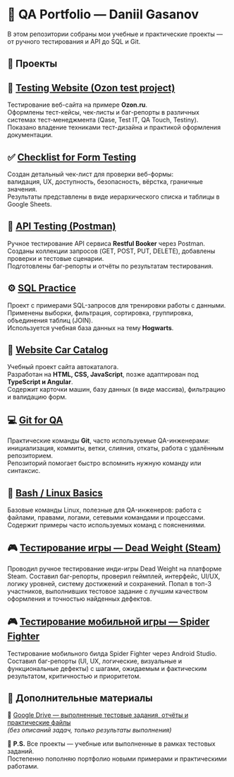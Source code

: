 # 🧩 QA Portfolio — Daniil Gasanov  

В этом репозитории собраны мои учебные и практические проекты — от ручного тестирования и API до SQL и Git.  

## 📂 Проекты

## 🧪 [Testing Website (Ozon test project)](https://github.com/daniilg17/testing-website)
Тестирование веб-сайта на примере **Ozon.ru**.  
Оформлены тест-кейсы, чек-листы и баг-репорты в различных системах тест-менеджмента (Qase, Test IT, QA Touch, Testiny).  
Показано владение техниками тест-дизайна и практикой оформления документации.

## ✅ [Checklist for Form Testing](https://github.com/daniilg17/checklist)
Создан детальный чек-лист для проверки веб-формы:  
валидация, UX, доступность, безопасность, вёрстка, граничные значения.  
Результаты представлены в виде иерархического списка и таблицы в Google Sheets.  

## 🔗 [API Testing (Postman)](https://github.com/daniilg17/Postman)
Ручное тестирование API сервиса **Restful Booker** через Postman.  
Созданы коллекции запросов (GET, POST, PUT, DELETE), добавлены проверки и тестовые сценарии.  
Подготовлены баг-репорты и отчёты по результатам тестирования.  

## ⚙️ [SQL Practice](https://github.com/daniilg17/SQL)
Проект с примерами SQL-запросов для тренировки работы с данными.  
Применены выборки, фильтрация, сортировка, группировка, объединения таблиц (JOIN).  
Используется учебная база данных на тему **Hogwarts**.  

## 🚗 [Website Car Catalog](https://github.com/daniilg17/cars)
Учебный проект сайта автокаталога.  
Разработан на **HTML, CSS, JavaScript**, позже адаптирован под **TypeScript и Angular**.  
Содержит карточки машин, базу данных (в виде массива), фильтрацию и валидацию форм.  

## 💻 [Git for QA](https://github.com/daniilg17/Git)
Практические команды **Git**, часто используемые QA-инженерами:  
инициализация, коммиты, ветки, слияния, откаты, работа с удалённым репозиторием.  
Репозиторий помогает быстро вспомнить нужную команду или синтаксис.  

## 🐧 [Bash / Linux Basics](https://github.com/daniilg17/bash)
Базовые команды Linux, полезные для QA-инженеров: работа с файлами, правами, логами, сетевыми командами и процессами.  
Содержит примеры часто используемых команд с пояснениями.  

## 🎮 [Тестирование игры — Dead Weight (Steam)](https://github.com/daniilg17/DeadWeight)
Проводил ручное тестирование инди-игры Dead Weight на платформе Steam.
Составил баг-репорты, проверил геймплей, интерфейс, UI/UX, логику уровней, систему достижений и сохранений.
Попал в топ-3 участников, выполнивших тестовое задание с лучшим качеством оформления и точностью найденных дефектов.

## 🎮 [Тестирование мобильной игры — Spider Fighter](https://github.com/daniilg17/SpiderFighter)

Тестирование мобильного билда Spider Fighter через Android Studio.
Составил баг-репорты (UI, UX, логические, визуальные и функциональные дефекты) с шагами, ожидаемым и фактическим результатом, критичностью и приоритетом.

## 📜 Дополнительные материалы
📁 [Google Drive — выполненные тестовые задания, отчёты и практические файлы](https://drive.google.com/drive/folders/14_KRkUZp---50rwRIl7pkWK1vZS20qyy?usp=sharing)  
*(без описаний задач, только результаты выполнения)*  

🧩 **P.S.** Все проекты — учебные или выполненные в рамках тестовых заданий.  
Постепенно пополняю портфолио новыми примерами и практическими работами.